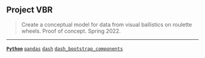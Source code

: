 ## Project VBR
> Create a conceptual model for data from visual ballistics on roulette wheels. Proof of concept. Spring 2022.

---

[**`Python`**](https://github.com/lxRbckl/lxRbckl/blob/main/Python/README.md)
[`pandas`](https://github.com/lxRbckl/lxRbckl/blob/main/Python/pandas.md)
[`dash`](https://github.com/lxRbckl/lxRbckl/blob/main/Python/pygithub.md)
[`dash_bootstrap_components`](https://github.com/lxRbckl/lxRbckl/blob/main/Python/dash_bootstrap_components.md)

# 
